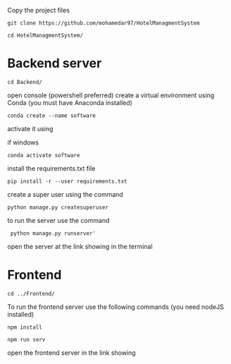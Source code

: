 Copy the project files
```
git clone https://github.com/mohamedar97/HotelManagmentSystem
```
```
cd HotelManagmentSystem/
```
# Backend server
```
cd Backend/
```
open console (powershell preferred) 
create a virtual environment using Conda (you must have Anaconda installed)
```
conda create --name software
```
activate it using 

if windows 
```
conda activate software
```
install the requirements.txt file
```
pip install -r --user requirements.txt
```
create a super user using the command
```
python manage.py createsuperuser
```
to run the server use the command
```
 python manage.py runserver'
```
 open the server at the link showing in the terminal
# Frontend  
```
cd ../Frontend/
```
To run the frontend server use the following commands (you need nodeJS installed)
```
npm install
```
```
npm run serv
```
open the frontend server in the link showing
